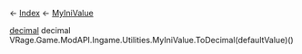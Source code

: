 ← [Index](Api-Index) ← [MyIniValue](VRage.Game.ModAPI.Ingame.Utilities.MyIniValue)

[decimal](System.Decimal) decimal VRage.Game.ModAPI.Ingame.Utilities.MyIniValue.ToDecimal(defaultValue)()